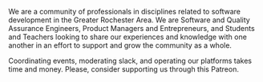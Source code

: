 We are a community of professionals in disciplines related to software development in the Greater Rochester Area. We are Software and Quality Assurance Engineers, Product Managers and Entrepreneurs, and Students and Teachers looking to share our experiences and knowledge with one another in an effort to support and grow the community as a whole.

Coordinating events, moderating slack, and operating our platforms takes time and money. Please, consider supporting us through this Patreon.
